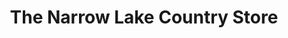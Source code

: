 ---
title: "The Narrow Lake Country Store"
url: /springport/the-narrow-lake-country-store/
shop: convenience
---